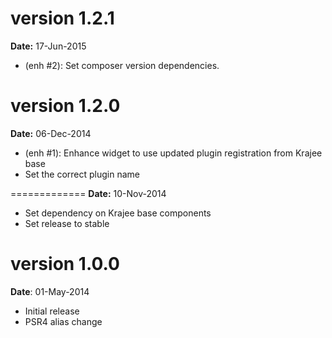 version 1.2.1
=============
**Date:** 17-Jun-2015

- (enh #2): Set composer version dependencies.

version 1.2.0
=============
**Date:** 06-Dec-2014

- (enh #1): Enhance widget to use updated plugin registration from Krajee base
- Set the correct plugin name

=============
**Date:** 10-Nov-2014

- Set dependency on Krajee base components
- Set release to stable

version 1.0.0
=============
**Date**: 01-May-2014

- Initial release
- PSR4 alias change